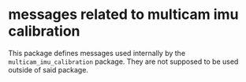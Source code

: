 # messages related to multicam imu calibration
This package defines messages used internally by the ``multicam_imu_calibration`` package.
They are not supposed to be used outside of said package.


